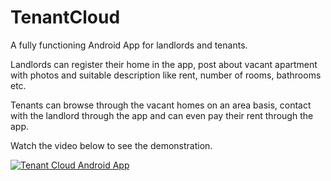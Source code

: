 # TenantCloud

A fully functioning Android App for landlords and tenants.  

Landlords can register their home in the app, post about vacant apartment with photos and suitable description like rent, number of rooms, bathrooms etc.

Tenants can browse through the vacant homes on an area basis, contact with the landlord through the app and can even pay their rent through the app.

Watch the video below to see the demonstration.

[![Tenant Cloud Android App](https://res.cloudinary.com/marcomontalbano/image/upload/v1598474812/video_to_markdown/images/youtube--XQ6r_b5hB8Q-c05b58ac6eb4c4700831b2b3070cd403.jpg)](https://www.youtube.com/watch?v=XQ6r_b5hB8Q "Tenant Cloud Android App")

